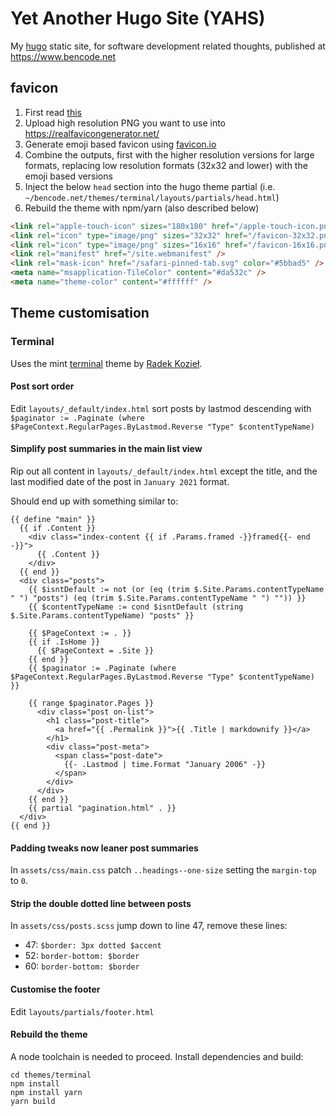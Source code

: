 # Yet Another Hugo Site (YAHS)

My [hugo](https://gohugo.io/) static site, for software development related thoughts, published at <https://www.bencode.net>

## favicon

1. First read [this](https://stackoverflow.com/questions/48956465/favicon-standard-2022-svg-ico-png-and-dimensions#48969053)
2. Upload high resolution PNG you want to use into <https://realfavicongenerator.net/>
3. Generate emoji based favicon using [favicon.io](https://favicon.io/emoji-favicons/carpentry-saw)
4. Combine the outputs, first with the higher resolution versions for large formats, replacing low resolution formats (32x32 and lower) with the emoji based versions
5. Inject the below `head` section into the hugo theme partial (i.e. `~/bencode.net/themes/terminal/layouts/partials/head.html`)
6. Rebuild the theme with npm/yarn (also described below)

```html
<link rel="apple-touch-icon" sizes="180x180" href="/apple-touch-icon.png" />
<link rel="icon" type="image/png" sizes="32x32" href="/favicon-32x32.png" />
<link rel="icon" type="image/png" sizes="16x16" href="/favicon-16x16.png" />
<link rel="manifest" href="/site.webmanifest" />
<link rel="mask-icon" href="/safari-pinned-tab.svg" color="#5bbad5" />
<meta name="msapplication-TileColor" content="#da532c" />
<meta name="theme-color" content="#ffffff" />
```

## Theme customisation

### Terminal

Uses the mint [terminal](https://hugo-terminal.vercel.app/) theme by [Radek Kozieł](https://github.com/panr).

#### Post sort order

Edit `layouts/_default/index.html` sort posts by lastmod descending with `$paginator := .Paginate (where $PageContext.RegularPages.ByLastmod.Reverse "Type" $contentTypeName)`

#### Simplify post summaries in the main list view

Rip out all content in `layouts/_default/index.html` except the title, and the last modified date of the post in `January 2021` format.

Should end up with something similar to:

```
{{ define "main" }}
  {{ if .Content }}
    <div class="index-content {{ if .Params.framed -}}framed{{- end -}}">
      {{ .Content }}
    </div>
  {{ end }}
  <div class="posts">
    {{ $isntDefault := not (or (eq (trim $.Site.Params.contentTypeName " ") "posts") (eq (trim $.Site.Params.contentTypeName " ") "")) }}
    {{ $contentTypeName := cond $isntDefault (string $.Site.Params.contentTypeName) "posts" }}

    {{ $PageContext := . }}
    {{ if .IsHome }}
      {{ $PageContext = .Site }}
    {{ end }}
    {{ $paginator := .Paginate (where $PageContext.RegularPages.ByLastmod.Reverse "Type" $contentTypeName) }}

    {{ range $paginator.Pages }}
      <div class="post on-list">
        <h1 class="post-title">
          <a href="{{ .Permalink }}">{{ .Title | markdownify }}</a>
        </h1>
        <div class="post-meta">
          <span class="post-date">
            {{- .Lastmod | time.Format "January 2006" -}}
          </span>
        </div>
      </div>
    {{ end }}
    {{ partial "pagination.html" . }}
  </div>
{{ end }}
```

#### Padding tweaks now leaner post summaries

In `assets/css/main.css` patch `..headings--one-size` setting the `margin-top` to `0`.

#### Strip the double dotted line between posts

In `assets/css/posts.scss` jump down to line 47, remove these lines:

- 47: `$border: 3px dotted $accent`
- 52: `border-bottom: $border`
- 60: `border-bottom: $border`

#### Customise the footer

Edit `layouts/partials/footer.html`

#### Rebuild the theme

A node toolchain is needed to proceed. Install dependencies and build:

```
cd themes/terminal
npm install
npm install yarn
yarn build
```
